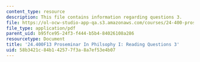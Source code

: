 ```yaml
---
content_type: resource
description: This file contains information regarding questions 3.
file: https://ol-ocw-studio-app-qa.s3.amazonaws.com/courses/24-400-proseminar-in-philosophy-i-fall-2013/58b3421c84b142577f3a8a7ef53e4b07_MIT24_400F13_Questions3.pdf
file_type: application/pdf
parent_uid: b95fce95-24f3-f444-b5b4-84026108a286
resourcetype: Document
title: '24.400F13 Proseminar In Philsophy I: Reading Questions 3'
uid: 58b3421c-84b1-4257-7f3a-8a7ef53e4b07
---
```

